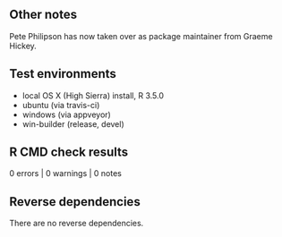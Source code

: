 ## Other notes

Pete Philipson has now taken over as package maintainer from Graeme Hickey.

## Test environments

* local OS X (High Sierra) install, R 3.5.0
* ubuntu (via travis-ci)
* windows (via appveyor)
* win-builder (release, devel)

## R CMD check results

0 errors | 0 warnings | 0 notes

## Reverse dependencies

There are no reverse dependencies.
